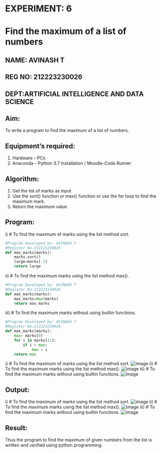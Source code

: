 # EXPERIMENT: 6
# Find the maximum of a list of numbers
## NAME: AVINASH T
## REG NO: 212223230026
## DEPT:ARTIFICIAL INTELLIGENCE AND DATA SCIENCE
## Aim:
To write a program to find the maximum of a list of numbers.
## Equipment’s required:
1.	Hardware – PCs
2.	Anaconda – Python 3.7 Installation / Moodle-Code Runner
## Algorithm:
1.	Get the list of marks as input
2.	Use the sort() function or max() function or use the for loop to find the maximum mark.
3.	Return the maximum value
## Program:

i)	# To find the maximum of marks using the list method sort.
```Python
#Program Developed by: AVINASH T
#Register No:212223230026
def max_marks(marks):
    marks.sort()
    large=marks[-1]
    return large


```

ii)	# To find the maximum marks using the list method max().
```Python
#Program Developed by: AVINASH T
#Register No:212223230026
def max_marks(marks):
    max_marks=max(marks)
    return max_marks


```

iii) # To find the maximum marks without using builtin functions.
```Python
#Program Developed by: AVINASH T
#Register No:212223230026
def max_marks(marks):
    max= marks[0]
    for i in marks[1:]:
        if i > max:
            max = i
    return max
```
i)	# To find the maximum of marks using the list method sort.
![image](https://github.com/AVINASH05T/FindMaximum/assets/151514286/d9b6cbda-10e1-4732-b36a-45aab28113ee)
ii)	# To find the maximum marks using the list method max().
![image](https://github.com/AVINASH05T/FindMaximum/assets/151514286/08540aa6-1e36-4ea6-b8fc-e81d14577a82)
iii) # To find the maximum marks without using builtin functions.
![image](https://github.com/AVINASH05T/FindMaximum/assets/151514286/857f0900-1e7a-4b29-8482-f06404cb4ffb)

## Output:
i)	# To find the maximum of marks using the list method sort.
![image](https://github.com/AVINASH05T/FindMaximum/assets/151514286/e7ccf7f5-4988-438b-b64e-cca28bfb88d9)
ii)	# To find the maximum marks using the list method max().
![image](https://github.com/AVINASH05T/FindMaximum/assets/151514286/661310a9-ec15-404a-bec2-b288b0a1a06b)
iii) # To find the maximum marks without using builtin functions.
![image](https://github.com/AVINASH05T/FindMaximum/assets/151514286/8c5ae5ee-a462-4432-8c9f-5d346b4264bc)

## Result:
Thus the program to find the maximum of given numbers from the list is written and verified using python programming.

